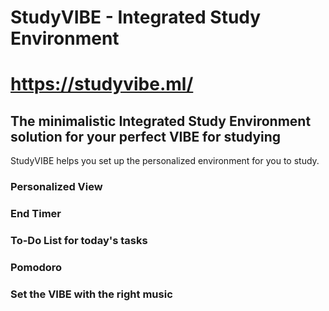 # StudyVIBE - Integrated Study Environment
# https://studyvibe.ml/
## The minimalistic Integrated Study Environment solution for your perfect VIBE for studying

StudyVIBE helps you set up the personalized environment for you to study. 

### Personalized View

### End Timer

### To-Do List for today's tasks

### Pomodoro

### Set the VIBE with the right music 